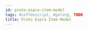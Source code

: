 ```yaml
---
id: proto-espra-item-model
tags: #coffeescript, #golang, TODO
title: Proto Espra Item Model
---
```


